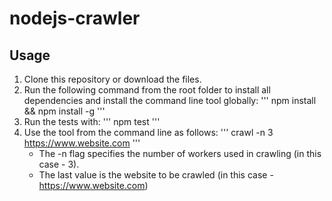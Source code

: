 # nodejs-crawler

## Usage
1. Clone this repository or download the files.
2. Run the following command from the root folder to install all dependencies and install the command line tool globally:
'''
npm install && npm install -g
'''
3. Run the tests with:
'''
npm test
'''
4. Use the tool from the command line as follows:
'''
crawl -n 3 https://www.website.com
'''
    - The -n flag specifies the number of workers used in crawling (in this case - 3).
    - The last value is the website to be crawled (in this case - https://www.website.com)
